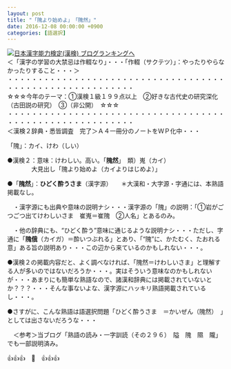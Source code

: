 ```yaml
---
layout: post
title: "「隗より始めよ」　「隗然」"
date: 2016-12-08 00:00:00 +0900
categories: [語選択]
---
```


[![](/syuusyuu9701/assets/images/「隗より始めよ」-「隗然」-br_c_3028_1.gif)](http://blog.with2.net/link.php?1659096:3028 "日本漢字能力検定(漢検) ブログランキングへ")[日本漢字能力検定(漢検) ブログランキングへ](http://blog.with2.net/link.php?1659096:3028)  
＜「漢字の学習の大禁忌は作輟なり」・・・「作輟（サクテツ）」：やったりやらなかったりすること・・・＞  
・・・・・・・・・・・・・・・・・・・・・・・・・・・・・・・・・・・・・・・・・・・・・・・・・・・・・・・・・  
☆☆☆今年のテーマ：①漢検１級１９９点以上　②好きな古代史の研究深化（古田説の研究）　③（非公開）　☆☆☆　　  
・・・・・・・・・・・・・・・・・・・・・・・・・・・・・・・・・・・・・・・・・・・・・・・・・・・・・・・・・  
＜漢検２辞典・悉皆調査　完了＞Ａ４一冊分のノートをＷＰ化中・・・  
  
「隗」：カイ、けわ（しい）  
  
●漢検２：意味：けわしい。高い。「**隗然**」　類）嵬（カイ）  
　　　　大見出し「隗より始めよ（カイよりはじめよ）」  
  
●「**隗然**」：**ひどく酔うさま**（漢字源）　　＊大漢和・大字源・字通には、本熟語掲載なし。  
  
　・漢字源にも出典や意味の説明ナシ・・・漢字源の「隗」の説明：「①岩がごつごつ出てけわしいさま　崔嵬＝崔隗　②人名」とあるのみ。  
  
　・他の辞典にも、“ひどく酔う”意味に通じるような説明ナシ・・・ただし、字通に「**隗俄**（カイガ）＝酔いつぶれる」とあり、「“隗”に、かたむく、たおれる意」ある旨の説明あり・・・この辺から来ているのかもしれない・・・。  
  
●漢検２の掲載内容だと、よく調べなければ、「隗然＝けわしいさま」と理解する人が多いのではないだろうか・・・。実はそういう意味なのかもしれないが・・・あまりにも簡単な熟語なので、諸漢和辞典には掲載されていないとか？？？・・・そんな事ないよな、漢字源にハッキリ熟語掲載されているし・・・。  
  
●さすがに、こんな熟語は語選択問題「ひどく酔うさま　＝かいぜん（隗然）　」としては出さないだろうな・・・  
  
　＜参考＞当ブログ「熟語の読み・一字訓読（その２９６）　隘　隗　隰　隴」でも一部説明済み。  
  
👍👍👍　🐒　👍👍👍  
　